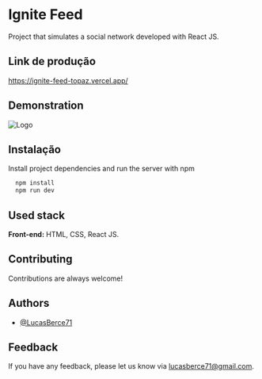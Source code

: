 
# Ignite Feed

Project that simulates a social network developed with React JS.

## Link de produção 
https://ignite-feed-topaz.vercel.app/

## Demonstration

![Logo](https://i.im.ge/2022/08/08/FWRzLM.Captura-de-tela-2022-08-07-232107.png)

## Instalação

Install project dependencies and run the server with npm

```bash
  npm install
  npm run dev
```
    
## Used stack

**Front-end:** HTML, CSS, React JS.

## Contributing

Contributions are always welcome!

## Authors

- [@LucasBerce71](https://www.github.com/LucasBerce71)


## Feedback

If you have any feedback, please let us know via lucasberce71@gmail.com.